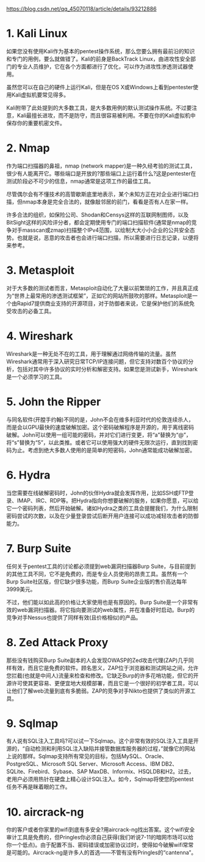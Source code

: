 https://blog.csdn.net/qq_45070118/article/details/93212886
# 1. Kali Linux
如果您没有使用Kali作为基本的pentest操作系统，那么您要么拥有最前沿的知识和专门的用例，要么就做错了。Kali的前身是BackTrack Linux，由进攻性安全部门的专业人员维护，它在各个方面都进行了优化，可以作为进攻性渗透测试器使用。

虽然您可以在自己的硬件上运行Kali，但是在OS X或Windows上看到pentester使用Kali虚拟机要常见得多。

Kali附带了此处提到的大多数工具，是大多数用例的默认测试操作系统。不过要注意，Kali最擅长进攻，而不是防守，而且很容易被利用。不要在你的Kali虚拟机中保存你的重要机密文件。

# 2. Nmap
作为端口扫描器的鼻祖，nmap (network mapper)是一种久经考验的测试工具，很少有人能离开它。哪些端口是开放的?那些端口上运行着什么?这是pentester在测试阶段必不可少的信息，nmap通常是这项工作的最佳工具。

尽管偶尔会有不懂技术的高管歇斯底里地表示，某个未知方正在对企业进行端口扫描，但nmap本身是完全合法的，就像敲邻居的前门，看看是否有人在家一样。

许多合法的组织，如保险公司、Shodan和Censys这样的互联网制图师，以及BitSight这样的风险评分者，都会定期使用专门的端口扫描软件(通常是nmap的竞争对手masscan或zmap)扫描整个IPv4范围，以绘制大大小小企业的公共安全态势。也就是说，恶意的攻击者也会进行端口扫描，所以需要进行日志记录，以便将来参考。

# 3. Metasploit
对于大多数的测试者而言，Metasploit自动化了大量以前繁琐的工作，并且真正成为“世界上最常用的渗透测试框架”，正如它的网站所鼓吹的那样。Metasploit是一个由Rapid7提供商业支持的开源项目，对于防御者来说，它是保护他们的系统免受攻击的必备工具。

# 4. Wireshark
Wireshark是一种无处不在的工具，用于理解通过网络传输的流量。虽然Wireshark通常用于深入研究日常TCP/IP连接问题，但它支持对数百个协议的分析，包括对其中许多协议的实时分析和解密支持。如果您是测试新手，Wireshark是一个必须学习的工具。

# 5. John the Ripper
与同名软件(开膛手约翰)不同的是，John不会在维多利亚时代的伦敦连续杀人，而是会以GPU最快的速度破解加密。这个密码破解程序是开源的，用于离线密码破解。John可以使用一组可能的密码，并对它们进行变更，将“a”替换为“@”，将“s”替换为“5”，以此类推。或者它可以使用强大的硬件无限次运行，直到找到密码为止。考虑到绝大多数人使用的是简单的短密码，John通常能成功破解加密。

# 6. Hydra
当您需要在线破解密码时，John的伙伴Hydra就会发挥作用，比如SSH或FTP登录、IMAP、IRC、RDP等。把Hydra指向你想要破解的服务，如果你愿意，可以给它一个密码列表，然后开始破解。诸如Hydra之类的工具会提醒我们，为什么限制密码尝试的次数，以及在少量登录尝试后断开用户连接可以成功减轻攻击者的防御能力。

# 7. Burp Suite
任何关于pentest工具的讨论都必须提到web漏洞扫描器Burp Suite，与目前提到的其他工具不同，它不是免费的，而是专业人员使用的昂贵工具。虽然有一个Burp Suite社区版，但它缺少很多功能，而Burp Suite企业版的售价高达每年3999美元。

不过，他们能以如此高的价格让大家使用也是有原因的。Burp Suite是一个非常有效的web漏洞扫描器。将它指向要测试的web属性，并在准备好时启动。Burp的竞争对手Nessus也提供了同样有效(且价格相似)的产品。

# 8. Zed Attack Proxy
那些没有钱购买Burp Suite副本的人会发现OWASP的Zed攻击代理(ZAP)几乎同样有效，而且它是免费的软件。顾名思义，ZAP位于浏览器和测试网站之间，允许您拦截(也就是中间人)流量来检查和修改。它缺乏Burp的许多花哨功能，但它的开源许可使其更容易、更便宜地大规模部署，而且它是一个很好的初学者工具，可以让他们了解web流量到底有多脆弱。ZAP的竞争对手Nikto也提供了类似的开源工具。

# 9. Sqlmap
有人说有SQL注入工具吗?可以试一下Sqlmap。这个非常有效的SQL注入工具是开源的，“自动检测和利用SQL注入缺陷并接管数据库服务器的过程，”就像它的网站上说的那样。Sqlmap支持所有常见的目标，包括MySQL、Oracle、PostgreSQL、Microsoft SQL Server、Microsoft Access、IBM DB2、SQLite、Firebird、Sybase、SAP MaxDB、Informix、HSQLDB和H2。过去，老用户必须用热针在硬盘上精心设计SQL注入。如今，Sqlmap将使您的pentest任务不再是眯着眼的工作。

# 10. aircrack-ng
你的客户或者你家里的wifi到底有多安全?用aircrack-ng找出答案。这个wifi安全审计工具是免费的，但Pringles你必须自己获得(我们听说7-11的暗网市场可以给你一个低点)。由于配置不当、密码错误或加密协议过时，使得如今破解wifi常常是可能的。Aircrack-ng是许多人的首选——不管有没有Pringles的“cantenna”。